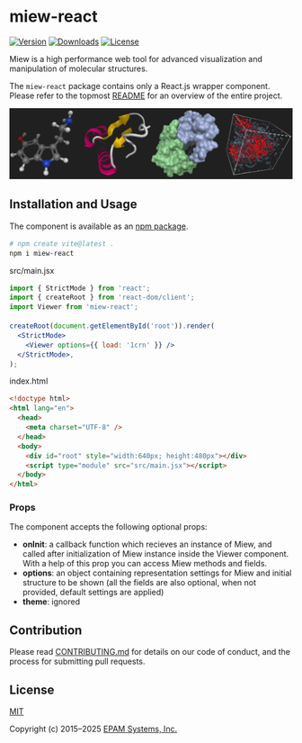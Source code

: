 # miew-react

[![Version](https://img.shields.io/npm/v/miew-react)](https://www.npmjs.com/package/miew-react?activeTab=versions)
[![Downloads](https://img.shields.io/npm/dm/miew-react)](https://www.npmjs.com/package/miew-react?activeTab=versions)
[![License](https://img.shields.io/badge/license-MIT-green)](./LICENSE.md)

Miew is a high performance web tool for advanced visualization and manipulation
of molecular structures.

The `miew-react` package contains only a React.js wrapper component.
Please refer to the topmost [README][] for an overview of the entire project.

[README]: https://github.com/epam/miew#readme

![Screenshot](README.png)

## Installation and Usage

The component is available as an [npm package](https://www.npmjs.com/package/miew-react).

```sh
# npm create vite@latest .
npm i miew-react
```

src/main.jsx

```jsx
import { StrictMode } from 'react';
import { createRoot } from 'react-dom/client';
import Viewer from 'miew-react';

createRoot(document.getElementById('root')).render(
  <StrictMode>
    <Viewer options={{ load: '1crn' }} />
  </StrictMode>,
);
```

index.html

```html
<!doctype html>
<html lang="en">
  <head>
    <meta charset="UTF-8" />
  </head>
  <body>
    <div id="root" style="width:640px; height:480px"></div>
    <script type="module" src="src/main.jsx"></script>
  </body>
</html>
```

### Props

The component accepts the following optional props:

- **onInit**: a callback function which recieves an instance of Miew, and called after initialization of Miew instance inside the Viewer component. With a help of this prop you can access Miew methods and fields.
- **options**: an object containing representation settings for Miew and initial structure to be shown (all the fields are also optional, when not provided, default settings are applied)
- **theme**: ignored

## Contribution

Please read [CONTRIBUTING.md](../../CONTRIBUTING.md) for details on our code of conduct, and the process for submitting pull requests.

## License

[MIT](LICENSE.md)

Copyright (c) 2015–2025 [EPAM Systems, Inc.](https://www.epam.com/)

